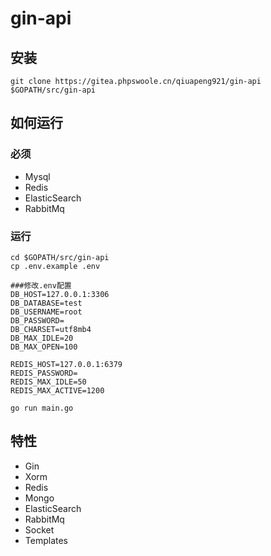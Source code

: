 # gin-api

## 安装
```
git clone https://gitea.phpswoole.cn/qiuapeng921/gin-api $GOPATH/src/gin-api
```

## 如何运行

### 必须

- Mysql
- Redis
- ElasticSearch
- RabbitMq

### 运行
```
cd $GOPATH/src/gin-api
cp .env.example .env

###修改.env配置
DB_HOST=127.0.0.1:3306
DB_DATABASE=test
DB_USERNAME=root
DB_PASSWORD=
DB_CHARSET=utf8mb4
DB_MAX_IDLE=20
DB_MAX_OPEN=100

REDIS_HOST=127.0.0.1:6379
REDIS_PASSWORD=
REDIS_MAX_IDLE=50
REDIS_MAX_ACTIVE=1200

go run main.go
```

## 特性
- Gin
- Xorm
- Redis
- Mongo
- ElasticSearch
- RabbitMq
- Socket
- Templates